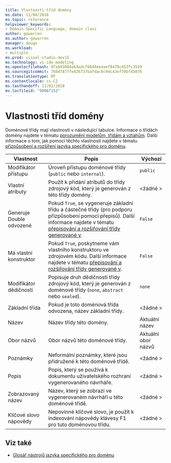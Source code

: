 ```yaml
---
title: Vlastnosti tříd domény
ms.date: 11/04/2016
ms.topic: reference
helpviewer_keywords:
- Domain-Specific Language, domain class
author: gewarren
ms.author: gewarren
manager: douge
ms.workload:
- multiple
ms.prod: visual-studio-dev15
ms.technology: vs-ide-modeling
ms.openlocfilehash: 97ab03084a64adcf6644eeaaef8478c453fc3559
ms.sourcegitcommit: 768d7877fe826737bafdac6c94c43ef70bf45076
ms.translationtype: MT
ms.contentlocale: cs-CZ
ms.lasthandoff: 11/02/2018
ms.locfileid: "50967152"
---
```

# <a name="properties-of-domain-classes"></a>Vlastnosti tříd domény
Doménové třídy mají vlastnosti v následující tabulce. Informace o třídách domény najdete v tématu [porozumění modelům, třídám a vztahům](../modeling/understanding-models-classes-and-relationships.md). Další informace o tom, jak pomocí těchto vlastností najdete v tématu [přizpůsobení a rozšíření jazyka specifického pro doménu](../modeling/customizing-and-extending-a-domain-specific-language.md).

|Vlastnost|Popis|Výchozí|
|-|-|-|
|Modifikátor přístupu|Úroveň přístupu doménové třídy (`public` nebo `internal`).|`public`|
|Vlastní atributy|Použít k přidání atributů do třídy zdrojový kód, který je generován z této třídy domény.|\<žádné >|
|Generuje Double odvozené|Pokud `True`, se vygeneruje základní třídu a částečné třídy (pro podporu přizpůsobení pomocí přepisů). Další informace najdete v tématu [přepisování a rozšiřování třídy generované v](../modeling/overriding-and-extending-the-generated-classes.md).|`False`|
|Má vlastní konstruktor|Pokud `True`, poskytneme vám vlastního konstruktoru ve zdrojovém kódu. Další informace najdete v tématu [přepisování a rozšiřování třídy generované v](../modeling/overriding-and-extending-the-generated-classes.md).|`False`|
|Modifikátor dědičnosti|Popisuje druh dědičnosti třídy zdrojový kód, který je generován z doménové třídy (`none`, `abstract` nebo `sealed`).|`none`|
|Základní třída|Pokud je toto doménová třída odvozena, název základní třídy.|\<žádné >|
|Název|Název třídy této domény.|Aktuální název|
|Obor názvů|Obor názvů této doménové třídy.|Aktuální obor názvů|
|Poznámky|Neformální poznámky, které jsou přidružené k této doménové třídě.|\<žádné >|
|Popis|Popis, který se používá k dokumentu uživatelského rozhraní vygenerovaného návrháře.|\<žádné >|
|Zobrazovaný název|Název, který se zobrazí ve vygenerovaném návrháři u této doménové třídě.|\<žádné >|
|Klíčové slovo nápovědy|Nepovinné klíčové slovo, je použít k indexování nápovědy klávesy F1 pro tuto doménovou třídu.|\<žádné >|

## <a name="see-also"></a>Viz také

- [Glosář nástrojů jazyka specifického pro doménu](https://msdn.microsoft.com/ca5e84cb-a315-465c-be24-76aa3df276aa)